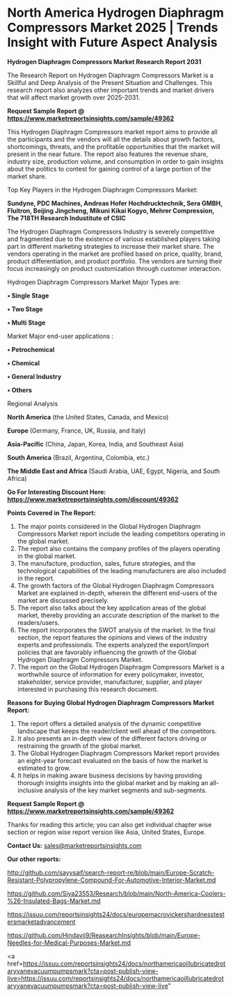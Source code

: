 # North America Hydrogen Diaphragm Compressors Market 2025 | Trends Insight with Future Aspect Analysis

<strong>Hydrogen Diaphragm Compressors Market Research Report 2031</strong>

The Research Report on Hydrogen Diaphragm Compressors Market is a Skillful and Deep Analysis of the Present Situation and Challenges. This research report also analyzes other important trends and market drivers that will affect market growth over 2025-2031.

<strong>Request Sample Report @ <a href=https://www.marketreportsinsights.com/sample/49362>https://www.marketreportsinsights.com/sample/49362</a></strong>

This Hydrogen Diaphragm Compressors market report aims to provide all the participants and the vendors will all the details about growth factors, shortcomings, threats, and the profitable opportunities that the market will present in the near future. The report also features the revenue share, industry size, production volume, and consumption in order to gain insights about the politics to contest for gaining control of a large portion of the market share.

Top Key Players in the Hydrogen Diaphragm Compressors Market:

<strong>Sundyne, PDC Machines, Andreas Hofer Hochdrucktechnik, Sera GMBH, Fluitron, Beijing Jingcheng, Mikuni Kikai Kogyo, Mehrer Compression, The 718TH Research Industitute of CSIC</strong>

The Hydrogen Diaphragm Compressors Industry is severely competitive and fragmented due to the existence of various established players taking part in different marketing strategies to increase their market share. The vendors operating in the market are profiled based on price, quality, brand, product differentiation, and product portfolio. The vendors are turning their focus increasingly on product customization through customer interaction.

Hydrogen Diaphragm Compressors Market Major Types are:

<strong>•  Single Stage

•  Two Stage

•  Multi Stage</strong>

Market Major end-user applications :

<strong>•  Petrochemical

•  Chemical

•  General Industry

•  Others</strong>

Regional Analysis

</u><strong><b>North America</b></strong> (the United States, Canada, and Mexico)

<strong><b>Europe </b></strong>(Germany, France, UK, Russia, and Italy)

<strong><b>Asia-Pacific</b></strong> (China, Japan, Korea, India, and Southeast Asia)

<strong><b>South America</b></strong> (Brazil, Argentina, Colombia, etc.)

<strong><b>The Middle East and Africa</b></strong> (Saudi Arabia, UAE, Egypt, Nigeria, and South Africa)

<strong>Go For Interesting Discount Here: <a href=https://www.marketreportsinsights.com/discount/49362>https://www.marketreportsinsights.com/discount/49362</a></strong>

<strong>Points Covered in The Report:</strong>
<ol>
  <li>The major points considered in the Global Hydrogen Diaphragm Compressors Market report include the leading competitors operating in the global market.</li>
  <li>The report also contains the company profiles of the players operating in the global market.</li>
  <li>The manufacture, production, sales, future strategies, and the technological capabilities of the leading manufacturers are also included in the report.</li>
  <li>The growth factors of the Global Hydrogen Diaphragm Compressors Market are explained in-depth, wherein the different end-users of the market are discussed precisely.</li>
  <li>The report also talks about the key application areas of the global market, thereby providing an accurate description of the market to the readers/users.</li>
  <li>The report incorporates the SWOT analysis of the market. In the final section, the report features the opinions and views of the industry experts and professionals. The experts analyzed the export/import policies that are favorably influencing the growth of the Global Hydrogen Diaphragm Compressors Market.</li>
  <li>The report on the Global Hydrogen Diaphragm Compressors Market is a worthwhile source of information for every policymaker, investor, stakeholder, service provider, manufacturer, supplier, and player interested in purchasing this research document.</li>
</ol>
<strong>Reasons for Buying Global Hydrogen Diaphragm Compressors Market Report:</strong>

<ol>
  <li>The report offers a detailed analysis of the dynamic competitive landscape that keeps the reader/client well ahead of the competitors.</li>
  <li>It also presents an in-depth view of the different factors driving or restraining the growth of the global market.</li>
  <li>The Global Hydrogen Diaphragm Compressors Market report provides an eight-year forecast evaluated on the basis of how the market is estimated to grow.</li>
  <li>It helps in making aware business decisions by having providing thorough insights insights into the global market and by making an all-inclusive analysis of the key market segments and sub-segments.</li>
</ol>
<strong>Request Sample Report @ <a href=https://www.marketreportsinsights.com/sample/49362>https://www.marketreportsinsights.com/sample/49362</a></strong>


Thanks for reading this article; you can also get individual chapter wise section or region wise report version like Asia, United States, Europe.

<strong>Contact Us:</strong>
sales@marketreportsinsights.com

<strong>Our other reports:</strong>

<a href=http://github.com/sayysaif/search-report-re/blob/main/Europe-Scratch-Resistant-Polypropylene-Compound-For-Automotive-Interior-Market.md>http://github.com/sayysaif/search-report-re/blob/main/Europe-Scratch-Resistant-Polypropylene-Compound-For-Automotive-Interior-Market.md</a>

<a href=https://github.com/Siya23553/Research/blob/main/North-America-Coolers-%26-Insulated-Bags-Market.md>https://github.com/Siya23553/Research/blob/main/North-America-Coolers-%26-Insulated-Bags-Market.md</a>

<a href=https://issuu.com/reportsinsights24/docs/europemacrovickershardnesstestersmarketadvancement>https://issuu.com/reportsinsights24/docs/europemacrovickershardnesstestersmarketadvancement</a>

<a href=https://github.com/Hindavii9/ReasearchInsights/blob/main/Europe-Needles-for-Medical-Purposes-Market.md>https://github.com/Hindavii9/ReasearchInsights/blob/main/Europe-Needles-for-Medical-Purposes-Market.md</a>

<a href=https://issuu.com/reportsinsights24/docs/northamericaoillubricatedrotaryvanevacuumpumpsmark?cta=post-publish-view-live>https://issuu.com/reportsinsights24/docs/northamericaoillubricatedrotaryvanevacuumpumpsmark?cta=post-publish-view-live</a>"
